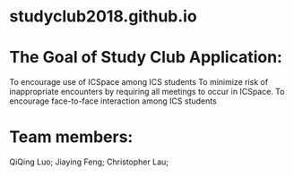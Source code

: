 # studyclub2018.github.io


# The Goal of Study Club Application:

To encourage use of ICSpace among ICS students
To minimize risk of inappropriate encounters by requiring all meetings to occur in ICSpace.
To encourage face-to-face interaction among ICS students

# Team members:

QiQing Luo;
Jiaying Feng;
Christopher Lau;

